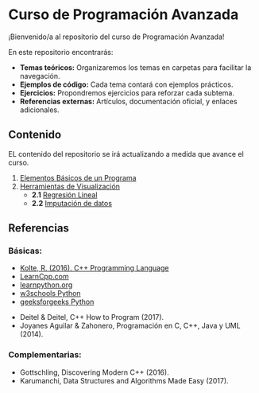 # Curso de Programación Avanzada

¡Bienvenido/a al repositorio del curso de Programación Avanzada! 

En este repositorio encontrarás:

- **Temas teóricos:** Organizaremos los temas en carpetas para facilitar la navegación.
- **Ejemplos de código:** Cada tema contará con ejemplos prácticos.
- **Ejercicios:** Propondremos ejercicios para reforzar cada subtema.
- **Referencias externas:** Artículos, documentación oficial, y enlaces adicionales.

## Contenido
EL contenido del repositorio se irá actualizando a medida que avance el curso. 

1. [Elementos Básicos de un Programa](./Elementos_Basicos_de_un_Programa/README.md)
2. [Herramientas de Visualización](./Herramientas_de_Visualizacion)
    - **2.1** [Regresión Lineal](./Herramientas_de_Visualizacion/RegresiónLineal.md)
    - **2.2** [Imputación de datos](./Regresion_e_Imputacion)


## Referencias

### Básicas:
- [Kolte, R. (2016). C++ Programming Language](https://roshankolte.wordpress.com/wp-content/uploads/2016/10/c2.pdf)
- [LearnCpp.com](https://www.learncpp.com/)
- [learnpython.org](https://www.learnpython.org/)
- [w3schools Python](https://www.w3schools.com/python/)
- [geeksforgeeks Python](https://www.geeksforgeeks.org/python-programming-language-tutorial/)
* Deitel & Deitel, C++ How to Program (2017).
* Joyanes Aguilar & Zahonero, Programación en C, C++, Java y UML (2014).
### Complementarias:
* Gottschling, Discovering Modern C++ (2016).
* Karumanchi, Data Structures and Algorithms Made Easy (2017).
